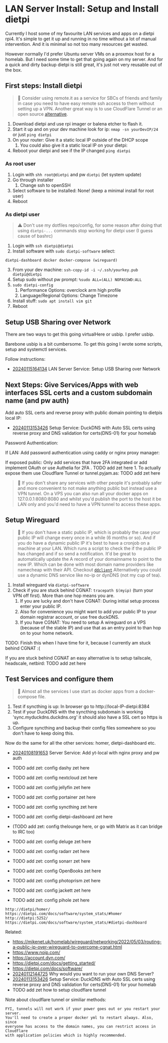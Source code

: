 # LAN Server Install: Setup and Install dietpi

Currently I host some of my favourite LAN services and apps on a dietpi rpi4.
It's simple to get it up and running in no time without a lot of manual
intervention. And it is minimal so not too many resources get wasted.

However normally I'd prefer Ubuntu server VMs on a proxmox host for a homelab.
But I need some time to get that going again on my server. And for a quick and
dirty backup dietpi is still great, it's just not very reusable out of the box.
 
## First steps: Install dietpi

> 🧐 Consider using remote.it as a service for SBCs of friends and family in
> case you need to have easy remote ssh access to them without setting up a
> VPN. Another great way is to use CloudFlare Tunnel or an open source [alternative].

1. Download dietpi and use rpi imager or balena etcher to flash it.
1. Start it up and on your dev machine look for ip: `nmap -sn yourDevIP/24` or just `ping dietpi`
1. On your router: Give it a static local IP outside of the DHCP scope
      1. You could also give it a static local IP on your dietpi:
1. Reboot your dietpi and see if the IP changed `ping dietpi`

### As root user

1. Login with `shh root@dietpi` and pw `dietpi` (let system update)
1. Go through installer
      1. Change ssh to openSSH
1. Select software to be installed: None! (keep a minimal install for root user)
1. Reboot

### As dietpi user

> ⚠️ Don't use my dotfiles repo/config, for some reason after doing that using
> `dietpi-...` commands stop working for dietpi user (I guess cause of bashrc)

1. Login with `ssh dietpi@dietpi`
1. Install software with `sudo dietpi-software` select:

```
dietpi-dashboard docker docker-compose (wireguard)
```

3. From your dev machine: `ssh-copy-id -i ~/.ssh/yourkey.pub dietpi@dietpi`
3. Setup sudo without pw prompt: `%sudo ALL=(ALL) NOPASSWD:ALL`
3. `sudo dietpi-config`
   1. Performance Options: overclock arm high profile
   1. Language/Regional Options: Change Timezone
3. Install stuff: `sudo apt install vim git `
3. Reboot

## Setup USB Sharing over Network

There are two ways to get this going virtualHere or usbip. I prefer usbip.

Barebone usbip is a bit cumbersome. To get this going I wrote some scripts,
setup and systemctl services.

Follow instructions:

* [20240115164134](/20240115164134/) LAN Server Service: Setup USB Sharing over Network

## Next Steps: Give Services/Apps with web interfaces SSL certs and a custom subdomain name (and pw auth)

Add auto SSL certs and reverse proxy with public domain pointing to dietpis local IP:
* [20240113153426](/20240113153426/) Setup Service: DuckDNS with Auto SSL certs using reverse proxy and DNS validation for certs(DNS-01) for your homelab

Password Authentication:

If LAN: Add password authentication using caddy or nginx proxy manager:

If exposed public: Only add services that have 2FA integrated or add implement OAuth or use Authelia for 2FA . TODO add zet here
      1. To actually expose them use Cloudflare Tunnel or tunnel.pyjam.as: TODO add zet here

> 🧐 If you don't share any services with other people it's probably safer and
> more convenient to not make anything public but instead use a VPN tunnel. On
> a VPS you can also run all your docker apps on 127.0.0.1:8080:8080 and whilst
> you'd publish the port to the host it be LAN only and you'd need to have a
> VPN tunnel to access these apps.

## Setup Wireguard

> 🧐 If you don't have a static public IP, which is probably the case your public IP
> will change every once in a while (6 months or so). And if you do have a
> dynamic public IP it's best to have a cronjob on a machine at your LAN. Which
> runs a script to check the if the public IP has changed and if so send a
> notification. It'd be great to automatically update the A record of your
> domainname to point to the new IP. Which can be done with most domain name
> providers like namecheap with their API. Checkout [`ddclient`][ddclient]
> Alternatively you could use a dynamic DNS service like no-ip or dynDNS (not
> my cup of tea).

1. Install wireguard via `dietpi-software`
1. Check if you are stuck behind CGNAT: `tracepath $(myip)` (turn your VPN off
   first). More than one hop means you are.
    1. If you are lucky and don't have CGNAT: During initial setup process
       enter your public IP.
    1. Also for convenience you might want to add your public IP to your domain
       registrar account, or use free duckDNS.
    1. If you have CGNAT: You need to setup A wireguard on a VPS (because of
       the stable IP) and use that as an entry point to than hop on to your
       home network.

TODO: Finish this when I have time for it, because I currently am stuck behind CGNAT :(

If you are stuck behind CGNAT an easy alternative is to setup tailscale, headscale, netbird: TODO add zet here

## Test Services and configure them

> 📝 Almost all the services I use start as docker apps from a docker-compose file.

1. Test if syncthing is up: In browser go to http://local-IP-dietpi:8384
1. Test if your DuckDNS with the syncthing subdomain is working 'sync.myduckdns.duckdns.org' it should also have a SSL cert so https is up.
1. Configure syncthing and backup their config files somewhere so you don't have to keep doing this.

Now do the same for all the other services: homer, dietpi-dashboard etc.

* [20240108191653](/20240108191653/) Server Service: Add yt-local with nginx proxy and pw auth
* TODO add zet: config dashy zet here
* TODO add zet: config nextcloud zet here
* TODO add zet: config jellyfin zet here
* TODO add zet: config portainer zet here
* TODO add zet: config syncthing zet here
* TODO add zet: config dietpi-dashboard zet here

* (TODO add zet: config thelounge here, or go with Matrix as it can bridge to IRC too)
* TODO add zet: config deluge zet here
* TODO add zet: config radarr zet here
* TODO add zet: config sonarr zet here
* TODO add zet: config OpenBooks zet here
* TODO add zet: config photoprism zet here
* TODO add zet: config jackett zet here
* TODO add zet: config pihole zet here

```
http://dietpi/homer/
https://dietpi.com/docs/software/system_stats/#homer
http://dietpi:5252/
https://dietpi.com/docs/software/system_stats/#dietpi-dashboard
```

[ddclient]:<https://github.com/ddclient/ddclient >
[alternative]: <https://github.com/anderspitman/awesome-tunneling>

Related:

* <https://mikenet.uk/homelab/wireguard/networking/2022/05/03/routing-a-public-ip-over-wireguard-to-overcome-cgnat.html>
* <https://www.noip.com/>
* <https://account.dyn.com/>
* <https://dietpi.com/docs/getting_started/>
* <https://dietpi.com/docs/software/>
* [20240112144725](/20240112144725/) Why would you want to run your own DNS Server?
* [20240113153426](/20240113153426/) Setup Service: DuckDNS with Auto SSL certs using reverse proxy and DNS validation for certs(DNS-01) for your homelab
* TODO add zet how to setup cloudflare tunnel

Note about cloudflare tunnel or similiar methods:
```
FYI, tunnels will not work if your power goes out or you restart your server.
You'll need to create a proper docker yml to restart always. Also, since
everyone has access to the domain names, you can restrict access in Cloudflare
with application policies which is highly recommended.
```
